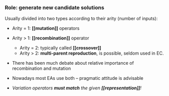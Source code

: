 ### Role: generate new candidate solutions

Usually divided into two types according to their arity (number of inputs):
- Arity = 1: **[[mutation]]** operators
- Arity > 1: **[[recombination]]** operator
	- Arity = 2: typically called **[[crossover]]**
	- Arity > 2: **multi-parent reproduction**, is possible, seldom used in EC.
  
- There has been much debate about relative importance of recombination and mutation
- Nowadays most EAs use both – pragmatic attitude is advisable

- *Variation operators **must match** the given **[[representation]]**!*
